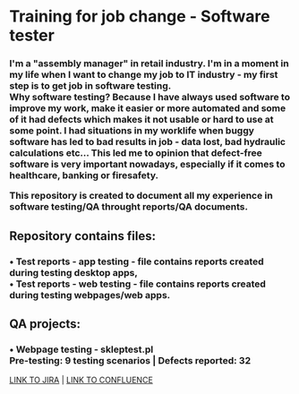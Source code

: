 # Training for job change - Software tester
<h3>
I'm a "assembly manager" in retail industry. I'm in a moment in my life when I want to change my job to IT industry - my first step is to get job in software testing.<br>
Why software testing? Because I have always used software to improve my work, make it easier or more automated and some of it had defects which makes it not usable or hard to use at some point. I had situations in my worklife when buggy software has led to bad results in job - data lost, bad hydraulic calculations etc... 
This led me to opinion that defect-free software is very important nowadays, especially if it comes to healthcare, banking or firesafety.

This repository is created to document all my experience in software testing/QA throught reports/QA documents. 
</h3>
<h2>Repository contains files:</h2>
<h3>• <b>Test reports - app testing</b> - file contains reports created during testing desktop apps,<br>
• <b>Test reports - web testing</b> - file contains reports created during testing webpages/web apps.
<br>
</h3>
<h2>QA projects:</h2>
<h3>• <b> Webpage testing - skleptest.pl </b><br>
<b>Pre-testing:</b> 9 testing scenarios | <b>Defects reported:</b> 32</h3>
<a href="https://wojtekpajak.atlassian.net/jira/software/projects/SPWPT/boards/5">LINK TO JIRA</a>
|
<a href="https://skleptestpl.atlassian.net/wiki/spaces/SKLEPTESTP/overview">LINK TO CONFLUENCE</a>
